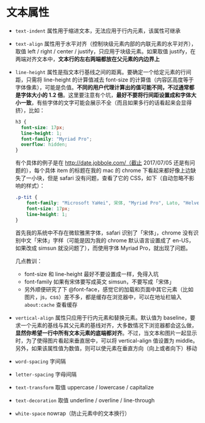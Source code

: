 # 文本属性

- `text-indent` 属性用于缩进文本，无法应用于行内元素，该属性可继承

- `text-align` 属性用于水平对齐（控制块级元素内部的内联元素的水平对齐），取值 left / right / center / justify，只应用于块级元素。如果取值 justify，在两端对齐文本中，**文本行的左右两端都放在父元素的内边界上**

- `line-height` 属性是指文本行基线之间的距离。要确定一个给定元素的行间距，只需将 line-height 的计算值减去 font-size 的计算值（内容区高度等于字体像素），可能是负值。**不同的用户代理计算出的值可能不同，不过通常都是字体大小的 1.2 倍**。这里要注意有个坑，**最好不要将行间距设置成和字体大小一致**，有些字体的文字可能会展示不全（而且如果多行的话看起来会显得挤），比如：

  ```css
  h3 {
    font-size: 17px;
    line-height: 1;
    font-family: "Myriad Pro";
    overflow: hidden;
  }
  ```

  有个具体的例子是在 http://date.jobbole.com/（截止 2017/07/05 还是有问题的），每个具体 item 的标题在我的 mac 的 chrome 下看起来都好像上边缺失了一小块，但是 safari 没有问题，查看了它的 CSS，如下（自动忽略不影响的样式）：

  ```css
  .p-tit {
      font-family: "Microsoft YaHei", 宋体, "Myriad Pro", Lato, "Helvetica Neue", Helvetica, Arial, sans-serif;
      font-size: 17px;
      line-height: 1;
  }
  ```

  首先我的系统中不存在微软雅黑字体，safari 识别了「宋体」，chrome 没有识别中文「宋体」字样（可能是因为我的 chrome 默认语言设置成了 en-US，如果改成 simsun 就没问题了），而使用字体 Myriad Pro，就出现了问题。

  几点教训：

  - font-size 和 line-height 最好不要设置成一样，免得入坑
  - font-family 如果有宋体要写成英文 simsun，不要写成「宋体」
  - 另外顺便研究了下 @font-face，感觉它的加载和页面中其它元素（比如图片，js，css）差不多，都是缓存在浏览器中，可以在地址栏输入 `about:cache` 查看缓存

- `vertical-align` 属性只应用于行内元素和替换元素。默认值为 baseline，要求一个元素的基线与其父元素的基线对齐，大多数情况下浏览器都会这么做，**显然你希望一行中所有文本元素的底端都对齐**。不过，当文本和图片一起显示时，为了使得图片看起来垂直居中，可以将 vertical-align 值设置为 middle。另外，如果该属性值为数值，则可以使元素在垂直方向（向上或者向下）移动

- `word-spacing` 字间隔

- `letter-spacing` 字母间隔

- `text-transform` 取值 uppercase / lowercase / capitalize 

- `text-decoration` 取值 underline / overline / line-through 

- `white-space` nowrap（防止元素中的文本换行）